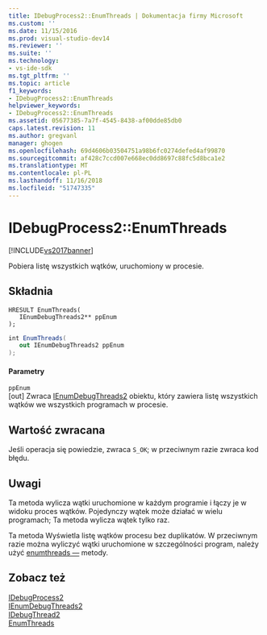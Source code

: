 ```yaml
---
title: IDebugProcess2::EnumThreads | Dokumentacja firmy Microsoft
ms.custom: ''
ms.date: 11/15/2016
ms.prod: visual-studio-dev14
ms.reviewer: ''
ms.suite: ''
ms.technology:
- vs-ide-sdk
ms.tgt_pltfrm: ''
ms.topic: article
f1_keywords:
- IDebugProcess2::EnumThreads
helpviewer_keywords:
- IDebugProcess2::EnumThreads
ms.assetid: 05677385-7a7f-4545-8438-af00dde85db0
caps.latest.revision: 11
ms.author: gregvanl
manager: ghogen
ms.openlocfilehash: 69d4606b03504751a98b6fc0274defed4af99870
ms.sourcegitcommit: af428c7ccd007e668ec0dd8697c88fc5d8bca1e2
ms.translationtype: MT
ms.contentlocale: pl-PL
ms.lasthandoff: 11/16/2018
ms.locfileid: "51747335"
---
```

# <a name="idebugprocess2enumthreads"></a>IDebugProcess2::EnumThreads
[!INCLUDE[vs2017banner](../../../includes/vs2017banner.md)]

Pobiera listę wszystkich wątków, uruchomiony w procesie.  
  
## <a name="syntax"></a>Składnia  
  
```cpp#  
HRESULT EnumThreads(  
   IEnumDebugThreads2** ppEnum  
);  
```  
  
```csharp  
int EnumThreads(  
   out IEnumDebugThreads2 ppEnum  
);  
```  
  
#### <a name="parameters"></a>Parametry  
 `ppEnum`  
 [out] Zwraca [IEnumDebugThreads2](../../../extensibility/debugger/reference/ienumdebugthreads2.md) obiektu, który zawiera listę wszystkich wątków we wszystkich programach w procesie.  
  
## <a name="return-value"></a>Wartość zwracana  
 Jeśli operacja się powiedzie, zwraca `S_OK`; w przeciwnym razie zwraca kod błędu.  
  
## <a name="remarks"></a>Uwagi  
 Ta metoda wylicza wątki uruchomione w każdym programie i łączy je w widoku proces wątków. Pojedynczy wątek może działać w wielu programach; Ta metoda wylicza wątek tylko raz.  
  
 Ta metoda Wyświetla listę wątków procesu bez duplikatów. W przeciwnym razie można wyliczyć wątki uruchomione w szczególności program, należy użyć [enumthreads —](../../../extensibility/debugger/reference/idebugprogram2-enumthreads.md) metody.  
  
## <a name="see-also"></a>Zobacz też  
 [IDebugProcess2](../../../extensibility/debugger/reference/idebugprocess2.md)   
 [IEnumDebugThreads2](../../../extensibility/debugger/reference/ienumdebugthreads2.md)   
 [IDebugThread2](../../../extensibility/debugger/reference/idebugthread2.md)   
 [EnumThreads](../../../extensibility/debugger/reference/idebugprogram2-enumthreads.md)

